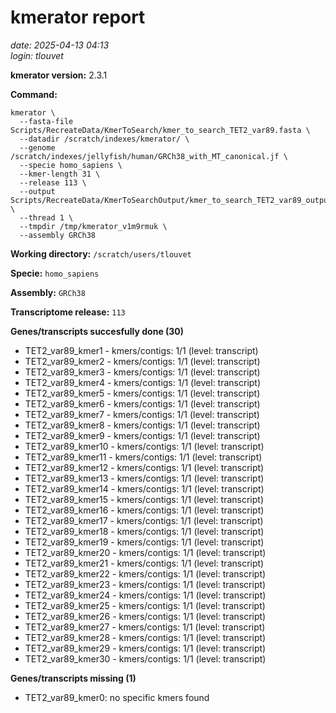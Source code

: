 # kmerator report
*date: 2025-04-13 04:13*  
*login: tlouvet*

**kmerator version:** 2.3.1

**Command:**

```
kmerator \
  --fasta-file Scripts/RecreateData/KmerToSearch/kmer_to_search_TET2_var89.fasta \
  --datadir /scratch/indexes/kmerator/ \
  --genome /scratch/indexes/jellyfish/human/GRCh38_with_MT_canonical.jf \
  --specie homo_sapiens \
  --kmer-length 31 \
  --release 113 \
  --output Scripts/RecreateData/KmerToSearchOutput/kmer_to_search_TET2_var89_output \
  --thread 1 \
  --tmpdir /tmp/kmerator_v1m9rmuk \
  --assembly GRCh38
```

**Working directory:** `/scratch/users/tlouvet`

**Specie:** `homo_sapiens`

**Assembly:** `GRCh38`

**Transcriptome release:** `113`

**Genes/transcripts succesfully done (30)**

- TET2_var89_kmer1 - kmers/contigs: 1/1 (level: transcript)
- TET2_var89_kmer2 - kmers/contigs: 1/1 (level: transcript)
- TET2_var89_kmer3 - kmers/contigs: 1/1 (level: transcript)
- TET2_var89_kmer4 - kmers/contigs: 1/1 (level: transcript)
- TET2_var89_kmer5 - kmers/contigs: 1/1 (level: transcript)
- TET2_var89_kmer6 - kmers/contigs: 1/1 (level: transcript)
- TET2_var89_kmer7 - kmers/contigs: 1/1 (level: transcript)
- TET2_var89_kmer8 - kmers/contigs: 1/1 (level: transcript)
- TET2_var89_kmer9 - kmers/contigs: 1/1 (level: transcript)
- TET2_var89_kmer10 - kmers/contigs: 1/1 (level: transcript)
- TET2_var89_kmer11 - kmers/contigs: 1/1 (level: transcript)
- TET2_var89_kmer12 - kmers/contigs: 1/1 (level: transcript)
- TET2_var89_kmer13 - kmers/contigs: 1/1 (level: transcript)
- TET2_var89_kmer14 - kmers/contigs: 1/1 (level: transcript)
- TET2_var89_kmer15 - kmers/contigs: 1/1 (level: transcript)
- TET2_var89_kmer16 - kmers/contigs: 1/1 (level: transcript)
- TET2_var89_kmer17 - kmers/contigs: 1/1 (level: transcript)
- TET2_var89_kmer18 - kmers/contigs: 1/1 (level: transcript)
- TET2_var89_kmer19 - kmers/contigs: 1/1 (level: transcript)
- TET2_var89_kmer20 - kmers/contigs: 1/1 (level: transcript)
- TET2_var89_kmer21 - kmers/contigs: 1/1 (level: transcript)
- TET2_var89_kmer22 - kmers/contigs: 1/1 (level: transcript)
- TET2_var89_kmer23 - kmers/contigs: 1/1 (level: transcript)
- TET2_var89_kmer24 - kmers/contigs: 1/1 (level: transcript)
- TET2_var89_kmer25 - kmers/contigs: 1/1 (level: transcript)
- TET2_var89_kmer26 - kmers/contigs: 1/1 (level: transcript)
- TET2_var89_kmer27 - kmers/contigs: 1/1 (level: transcript)
- TET2_var89_kmer28 - kmers/contigs: 1/1 (level: transcript)
- TET2_var89_kmer29 - kmers/contigs: 1/1 (level: transcript)
- TET2_var89_kmer30 - kmers/contigs: 1/1 (level: transcript)


**Genes/transcripts missing (1)**

- TET2_var89_kmer0: no specific kmers found
